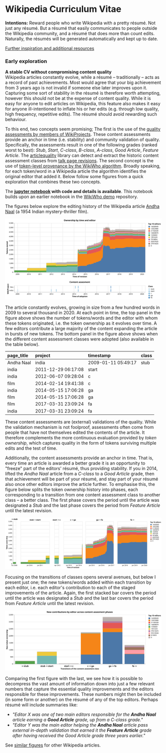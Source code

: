 # Wikipedia Curriculum Vitae

**Intentions:** Reward people who write Wikipedia with a pretty résumé. Not just any résumé. But a résumé that easily communicates to people outside the Wikipedia community, and a résumé that does more than count edits. Naturally, the résumés will be generated automatically and kept up to date. 

[Further inspiration and additional resources](https://pinboard.in/u:bonna/t:project-wiki-cv)

### Early exploration

**A stable CV without compromising content quality**  
Wikipedia articles constantly evolve, while a résumé – traditionally – acts as a record of past achievements. Most would agree that your big achievement from 3 years ago is not invalid if someone else later improves upon it. Capturing some sort of stability in the résumé is therefore worth attempting, however this should not be at the expense of content quality. While it is easy for anyone to edit articles on Wikipedia, this feature also makes it easy for anyone ill-intentioned to inflate his or her edits (e.g. through low quality, high frequency, repetitive edits). The résumé should avoid rewarding such behaviour. 

To this end, two concepts seem promising; The first is the use of the [quality assessments by members of WikiProjects](https://en.wikipedia.org/wiki/Wikipedia:Content_assessment). These content assessments provide an anchor in time (i.e. stability) and community validation of quality. Specifically, the assessments result in one of the following grades (ranked worst to best): _Stub_, _Start_, _C-class_, _B-class_, _A-class_, _Good Article_, _Feature Article_. The [articlequality](https://github.com/wikimedia/articlequality) library can detect and extract the historic content assessment classes from  [talk page revisions](https://en.wikipedia.org/wiki/Help:Talk_pages). The second concept is the use of [token-level provenance by the WikiWho algorithm](https://github.com/wikiwho/WikiWho). Broadly speaking, for each token/word in a Wikipedia article the algorithm identifies the original editor that added it. Below follow some figures from a quick exploration that combines these two concepts.

The **[jupyter notebook](Exploration.ipynb) with code and details is available**. This notebook builds upon an earlier notebook in the [WikiWho demo](https://github.com/gesiscss/wikiwho_demo_new) repository.

The figures below explore the editing history of the Wikipedia article [Andha Naal](https://en.wikipedia.org/wiki/Andha_Naal) (a 1954 Indian mystery-thriller film).

![Attribution and content assessment of the _Andha Naal_ article](charts/attribution_assesment.svg)

The article constantly evolves, growing in size from a few hundred words in 2009 to several thousand in 2020. At each point in time, the top panel in the figure above shows the number of tokens/words and the editor with whom these tokens originated, i.e. the token ownership as it evolves over time. A few editors contribute a large majority of the content expanding the article in bursts of new tokens. The bottom panel in the figure above shows when the different content assessment classes were adopted (also available in the table below).

page_title|project|timestamp|class
|:--|:--|:--|:--|
Andha Naal|india|2009-01-11 05:49:17|stub
 |india|2011-12-29 06:17:08|start
 |india|2012-06-07 09:28:04|c
 |film|2014-02-14 19:41:38|c
 |india|2014-05-15 17:06:28|ga
 |film|2014-05-15 17:06:28|ga
 |film|2017-03-31 23:09:24|fa
 |india|2017-03-31 23:09:24|fa

These content assessments are (external) validations of the quality. While the validation mechanism is not foolproof,  assessments often come from people that have not themselves edited the contents of the article. It therefore complements the more continuous evaluation provided by _token ownership_, which captures quality in the form of tokens surviving multiple edits and the test of time. 

Additionally, the content assessments provide an anchor in time. That is, every time an article is awarded a better grade it is an opportunity to "freeze" part of the editors' résumé, thus providing stability. If you in 2014, lifted the _Andha Naal_ article from a _C-class_ to a _Good Article_ grade, then that achievement will be part of your résumé, and stay part of your résumé also once other editors improve the article further. To emphasise this, the figure below splits the token ownership history into phases, each corresponding to a transition from one content assessment class to another class – a better class. The first phase covers the period until the article was designated a _Stub_ and the last phase covers the period from _Feature Article_ until the latest revision.

![Attribution and content assessment transitions](charts/attribution_assesment_transitions.svg)

Focusing on the transitions of classes opens several avenues, but below I present just one; the new tokens/words added within each transition by each editor, i.e. each editor's contribution  to each of the staged improvements of the article. Again, the first stacked bar covers the period until the article was designated a _Stub_ and the last bar covers the period from _Feature Article_ until the latest revision.

![Contributions to each content assessment transition](charts/contributions_assesment_transitions.svg)

Comparing the first figure with the last, we see how it is possible to decompress the vast amount of information down into just a few relevant numbers that capture the essential quality improvements and the editors responsible for these improvements. These numbers might then be included (in some form or another) on the résumé of any of the top editors. Perhaps résumé will include summaries like:

* _"Editor X was one of two main editors responsible for the **Andha Naal** article earning a **Good Article** grade, up from a C-class grade."_
* _"Editor Y was the main editor helping the **Andha Naal** article pass external in-depth validation that earned it the **Feature Article** grade after having received the Good Article grade three years earlier."_

See [similar figures](sample.md) for other Wikipedia articles.
